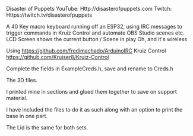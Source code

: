 Disaster of Puppets
YouTube: Http://disasterofpuppets.com
Twitch: Https://twitch.tv/disasterofpuppets

A 40 Key macro keyboard running off an ESP32, using IRC messages to 
trigger commands in Kruiz Control and automate OBS Studio scenes etc.
LCD Screen shows the current button / Scene in play
Oh, and it's wireless

Using https://github.com/fredimachado/ArduinoIRC
Kruiz Control https://github.com/Kruiser8/Kruiz-Control

Complete the fields in ExampleCreds.h, save and rename to Creds.h

The 3D files.

I printed mine in sections and glued them together to save on support material.

I have included the files to do it as such along with an option to print the base in one part.

The Lid is the same for both sets.
